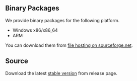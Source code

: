 ## Binary Packages

We provide binary packages for the following platform.

* Windows x86/x86_64
* ARM

You can download them from [file hosting on sourceforge.net](http://sourceforge.net/projects/openblas/files/).

## Source
Download the latest [stable version](https://github.com/xianyi/OpenBLAS/releases) from release page. 
